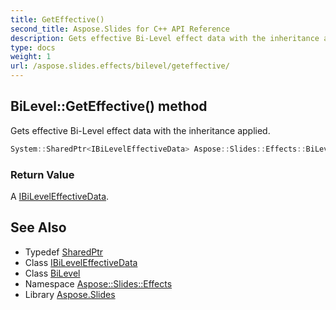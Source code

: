 ```yaml
---
title: GetEffective()
second_title: Aspose.Slides for C++ API Reference
description: Gets effective Bi-Level effect data with the inheritance applied.
type: docs
weight: 1
url: /aspose.slides.effects/bilevel/geteffective/
---
```

## BiLevel::GetEffective() method


Gets effective Bi-Level effect data with the inheritance applied.

```cpp
System::SharedPtr<IBiLevelEffectiveData> Aspose::Slides::Effects::BiLevel::GetEffective() override
```


### Return Value

A [IBiLevelEffectiveData](../../ibileveleffectivedata/).

## See Also

* Typedef [SharedPtr](../../../system/sharedptr/)
* Class [IBiLevelEffectiveData](../../ibileveleffectivedata/)
* Class [BiLevel](../)
* Namespace [Aspose::Slides::Effects](../../)
* Library [Aspose.Slides](../../../)